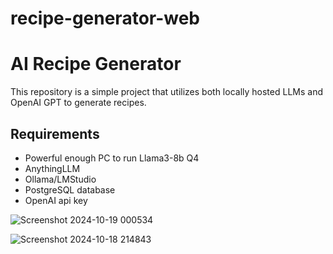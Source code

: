 # recipe-generator-web

AI Recipe Generator
=====================

This repository is a simple project that utilizes both locally hosted LLMs and OpenAI GPT to generate recipes.

## Requirements
- Powerful enough PC to run Llama3-8b Q4
- AnythingLLM
- Ollama/LMStudio
- PostgreSQL database
- OpenAI api key


![Screenshot 2024-10-19 000534](https://github.com/user-attachments/assets/cd4c95e3-360d-43ad-b136-91d9fca59c93)


![Screenshot 2024-10-18 214843](https://github.com/user-attachments/assets/44591337-4b50-4580-adf6-94dafb1619f1)
